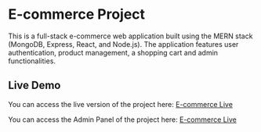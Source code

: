 # E-commerce Project

This is a full-stack e-commerce web application built using the MERN stack (MongoDB, Express, React, and Node.js). The application features user authentication, product management, a shopping cart and admin functionalities.


## Live Demo

You can access the live version of the project here: [E-commerce Live](https://e-com-project-frontend.onrender.com)

You can access the Admin Panel of the project here: [E-commerce Live](https://e-com-project-admin.onrender.com/)

